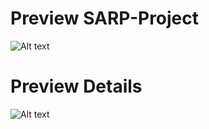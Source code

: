 ﻿# Preview SARP-Project
 
![Alt text](https://res.cloudinary.com/jonasdev/image/upload/v1701346211/homepage_mqhu2q.png)

# Preview Details

![Alt text](https://res.cloudinary.com/jonasdev/image/upload/v1701346965/details_nxacwm.png)
